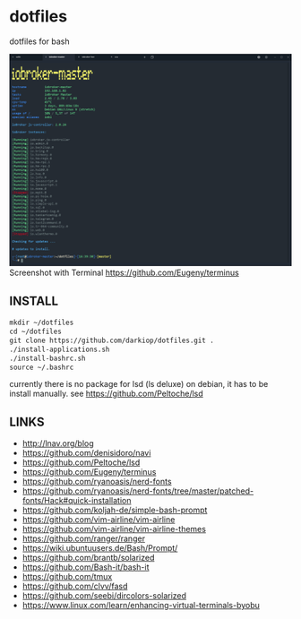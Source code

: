 # dotfiles
dotfiles for bash

![Screenshot](screenshot.png)
Screenshot with Terminal https://github.com/Eugeny/terminus

## INSTALL
```
mkdir ~/dotfiles
cd ~/dotfiles
git clone https://github.com/darkiop/dotfiles.git .
./install-applications.sh
./install-bashrc.sh
source ~/.bashrc
```
currently there is no package for lsd (ls deluxe) on debian, it has to be install manually. see https://github.com/Peltoche/lsd

## LINKS
- http://lnav.org/blog
- https://github.com/denisidoro/navi
- https://github.com/Peltoche/lsd
- https://github.com/Eugeny/terminus
- https://github.com/ryanoasis/nerd-fonts
- https://github.com/ryanoasis/nerd-fonts/tree/master/patched-fonts/Hack#quick-installation
- https://github.com/koljah-de/simple-bash-prompt
- https://github.com/vim-airline/vim-airline
- https://github.com/vim-airline/vim-airline-themes
- https://github.com/ranger/ranger
- https://wiki.ubuntuusers.de/Bash/Prompt/
- https://github.com/brantb/solarized
- https://github.com/Bash-it/bash-it
- https://github.com/tmux
- https://github.com/clvv/fasd
- https://github.com/seebi/dircolors-solarized
- https://www.linux.com/learn/enhancing-virtual-terminals-byobu
